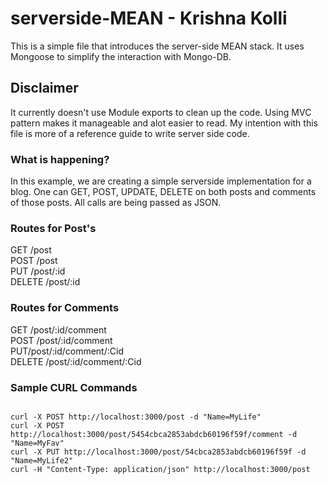 # serverside-MEAN - Krishna Kolli

This is a simple file that introduces the server-side MEAN stack. It uses Mongoose to simplify the interaction with Mongo-DB. 

## Disclaimer
It currently doesn't use Module exports to clean up the code. Using MVC pattern makes it manageable and alot easier to read. My intention with this file is more of a reference guide to write server side code.

### What is happening?
In this example, we are creating a simple serverside implementation for a blog. One can GET, POST, UPDATE, DELETE on both posts and comments of those posts. All calls are being passed as JSON.

### Routes for Post's
GET /post <br/>
POST /post <br/>
PUT /post/:id <br/>
DELETE /post/:id <br/>

### Routes for Comments
GET /post/:id/comment <br/>
POST /post/:id/comment <br/>
PUT/post/:id/comment/:Cid <br/>
DELETE /post/:id/comment/:Cid <br/>

### Sample CURL Commands
```

curl -X POST http://localhost:3000/post -d "Name=MyLife"
curl -X POST http://localhost:3000/post/5454cbca2853abdcb60196f59f/comment -d "Name=MyFav"
curl -X PUT http://localhost:3000/post/54cbca2853abdcb60196f59f -d "Name=MyLife2"
curl -H "Content-Type: application/json" http://localhost:3000/post

```





